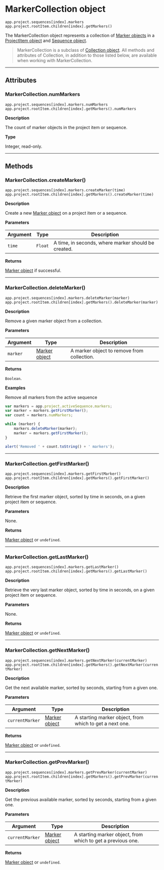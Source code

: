 # MarkerCollection object

`app.project.sequences[index].markers`
<br/>
`app.project.rootItem.children[index].getMarkers()`
<br/>

The MarkerCollection object represents a collection of [Marker objects](../general/marker.md) in a [ProjectItem object](../item/projectitem.md) and [Sequence object](../sequence/sequence.md).

> MarkerCollection is a subclass of [Collection object](collection.md). All methods and attributes of Collection, in addition to those listed below, are available when working with MarkerCollection.

---

## Attributes

### MarkerCollection.numMarkers

`app.project.sequences[index].markers.numMarkers`
<br/>
`app.project.rootItem.children[index].getMarkers().numMarkers`
<br/>

**Description**

The count of marker objects in the project item or sequence.

**Type**

Integer, read-only.

---

## Methods

### MarkerCollection.createMarker()

`app.project.sequences[index].markers.createMarker(time)`
<br/>
`app.project.rootItem.children[index].getMarkers().createMarker(time)`
<br/>

**Description**

Create a new [Marker object](../general/marker.md) on a project item or a sequence.

**Parameters**

| Argument   | Type    | Description                                         |
|------------|---------|-----------------------------------------------------|
| `time`     | `Float` | A time, in seconds, where marker should be created. |

**Returns**

[Marker object](../general/marker.md) if successful.

---

### MarkerCollection.deleteMarker()

`app.project.sequences[index].markers.deleteMarker(marker)`
<br/>
`app.project.rootItem.children[index].getMarkers().deleteMarker(marker)`
<br/>

**Description**

Remove a given marker object from a collection.

**Parameters**

| Argument   | Type                                         | Description                                |
|------------|----------------------------------------------|--------------------------------------------|
| `marker`   | [Marker object](../general/marker.md) | A marker object to remove from collection. |

**Returns**

`Boolean`.

**Examples**

Remove all markers from the active sequence

```javascript
var markers = app.project.activeSequence.markers;
var marker = markers.getFirstMarker();
var count = markers.numMarkers;

while (marker) {
    markers.deleteMarker(marker);
    marker = markers.getFirstMarker();
}

alert('Removed ' + count.toString() + ' markers');
```

---

### MarkerCollection.getFirstMarker()

`app.project.sequences[index].markers.getFirstMarker()`
<br/>
`app.project.rootItem.children[index].getMarkers().getFirstMarker()`
<br/>

**Description**

Retrieve the first marker object, sorted by time in seconds, on a given project item or sequence.

**Parameters**

None.

**Returns**

[Marker object](../general/marker.md) or `undefined`.

---

### MarkerCollection.getLastMarker()

`app.project.sequences[index].markers.getLastMarker()`
<br/>
`app.project.rootItem.children[index].getMarkers().getLastMarker()`
<br/>

**Description**

Retrieve the very last marker object, sorted by time in seconds, on a given project item or sequence.

**Parameters**

None.

**Returns**

[Marker object](../general/marker.md) or `undefined`.

---

### MarkerCollection.getNextMarker()

`app.project.sequences[index].markers.getNextMarker(currentMarker)`
<br/>
`app.project.rootItem.children[index].getMarkers().getNextMarker(currentMarker)`
<br/>

**Description**

Get the next available marker, sorted by seconds, starting from a given one.

**Parameters**

| Argument        | Type                                         | Description                                             |
|-----------------|----------------------------------------------|---------------------------------------------------------|
| `currentMarker` | [Marker object](../general/marker.md) | A starting marker object, from which to get a next one. |

**Returns**

[Marker object](../general/marker.md) or `undefined`.

---

### MarkerCollection.getPrevMarker()

`app.project.sequences[index].markers.getPrevMarker(currentMarker)`
<br/>
`app.project.rootItem.children[index].getMarkers().getPrevMarker(currentMarker)`
<br/>

**Description**

Get the previous available marker, sorted by seconds, starting from a given one.

**Parameters**

| Argument        | Type                                         | Description                                                 |
|-----------------|----------------------------------------------|-------------------------------------------------------------|
| `currentMarker` | [Marker object](../general/marker.md) | A starting marker object, from which to get a previous one. |

**Returns**

[Marker object](../general/marker.md) or `undefined`.
